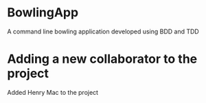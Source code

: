 # BowlingApp
A command line bowling application developed using BDD and TDD 

# Adding a new collaborator to the project
Added Henry Mac to the project